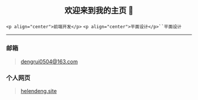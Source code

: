 ## <p align="center">欢迎来到我的主页 👋</p>

<!--
**PAINKILLER0504/PAINKILLER0504** is a ✨ _special_ ✨ repository because its `README.md` (this file) appears on your GitHub profile.

Here are some ideas to get you started:

- 🔭 I’m currently working on ...
- 🌱 I’m currently learning ...
- 👯 I’m looking to collaborate on ...
- 🤔 I’m looking for help with ...
- 💬 Ask me about ...
- 📫 How to reach me: ...
- 😄 Pronouns: ...
- ⚡ Fun fact: ...
-->

`<p align="center">前端开发</p>` `<p align="center">平面设计</p>``平面设计`

---

 ### 邮箱
> [dengrui0504@163.com](mailto:dengrui0504@163.com)
 ### 个人网页
> [helendeng.site](https://helendeng.site)
